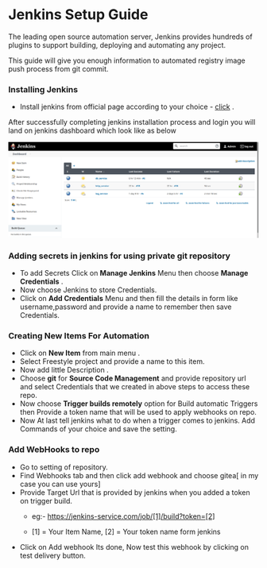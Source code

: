 # Jenkins Setup Guide

The leading open source automation server, Jenkins provides hundreds of plugins to support building, deploying and automating any project.

This guide will give you enough information to automated registry image push process from git commit.

### Installing Jenkins
- Install jenkins from official page according to your choice - [click](https://www.jenkins.io/doc/book/installing/) .

After successfully completing jenkins installation process and login you will land on jenkins dashboard which look like as below

![Jenkin dashboard](assets/jenkinshome.png)

### Adding secrets in jenkins for using private git repository
- To add Secrets Click on **Manage Jenkins** Menu then choose **Manage Credentials** .
- Now choose Jenkins to store Credentials.
- Click on **Add Credentials** Menu and then fill the details in form like username,password and provide a name to remember then save Credentials.

### Creating New Items For Automation
- Click on **New Item** from main menu .
- Select Freestyle project and provide a name to this item.
- Now add little  Description .
- Choose **git** for **Source Code Management** and provide repository url and select Credentials that we created in above steps to access these repo.
- Now choose **Trigger builds remotely** option for Build automatic Triggers then Provide a token name that will be used to apply webhooks on repo.
- Now At last tell jenkins what to do when a trigger comes to jenkins. Add Commands of your choice and save the setting.

### Add WebHooks to repo
- Go to setting of repository.
- Find Webhooks tab and then click add webhook and choose gitea[ in my case you can use yours]
- Provide Target Url that is provided by jenkins when you added a token on trigger build.
    - eg:- https://jenkins-service.com/job/[1]/build?token=[2]

    - [1] = Your Item Name, [2] = Your token name form jenkins
- Click on Add webhook Its done, Now  test this webhook by clicking on test delivery button.

